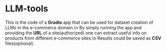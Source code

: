 # LLM-tools
This is the code of a **Gradio** app that can be used for dataset creation of LLMs in the e-commerce domain.\n
By simply running the app and providing the **URL** of a site(authorized) one can extract useful info on products from different e-commerce sites.\n
Results could be saved as **CSV** files(optional).
